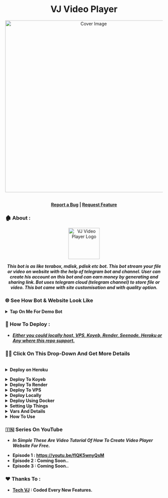 <h1 align="center">VJ Video Player</h1>
<p align="center">
  <a href="https://github.com/VJBots/VJ-Video-Player">
    <img src="https://i.ibb.co/Yz4y12n/photo-2025-06-16-10-05-31-7516486294654943252.jpg" alt="Cover Image" width="550">
  </a>
</p>  
  <p align="center">
   </strong></a>
    <br><b>
    <a href="https://github.com/VJBots/VJ-Video-Player/issues">Report a Bug</a>
    |
    <a href="https://github.com/VJBots/VJ-Video-Player/issues">Request Feature</a></b>
  </p>



### **🏚️ About :**

<p align="center">
    <a href="https://github.com/VJBots/VJ-Video-Player">
        <img src="https://i.ibb.co/ZJzJ9Hq/link-3x.png" height="100" width="100" alt="VJ Video Player Logo">
    </a>
</p>
<p align='center'>
  <b><i>This bot is as like terabox, mdisk, pdisk etc bot. This bot stream your file or video on website with the help of telegram bot and channel. User can create his account on this bot and can earn money by generating and sharing link. Bot uses telegram cloud (telegram channel) to store file or video. This bot came with site customisation and with quality option.</i></b>
</p>

### 🌐 See How Bot & Website Look Like

<b><details><summary>Tap On Me For Demo Bot</summary></b>

<img src="https://i.ibb.co/RT6Dkzx6/photo-2025-06-17-07-58-16-7516824579164078084.jpg" alt="Bot Demo">
<img src="https://i.ibb.co/3978cnqt/photo-2025-06-17-07-58-16-7516824720897998868.jpg" alt="Bot Demo">
<img src="https://i.ibb.co/N2w6Nktz/photo-2025-06-17-07-58-16-7516824759552704536.jpg" alt="Bot Demo">
<img src="https://i.ibb.co/21pFTrGy/photo-2025-06-17-07-58-17-7516824793912442904.jpg" alt="Bot Demo">
<img src="https://i.ibb.co/23MB89XG/photo-2025-06-17-07-58-17-7516824858336952336.jpg" alt="Bot Demo">
<img src="https://i.ibb.co/fYfvsZ48/photo-2025-06-17-07-58-17-7516824884106756120.jpg" alt="Bot Demo">
<img src="https://i.ibb.co/60zNbkp0/photo-2025-06-17-07-58-17-7516824909876559896.jpg" alt="Bot Demo">
</details>


### **🔧 How To Deploy :**

- <u><b><i>Either you could locally host, VPS, Koyeb, Render, Seenode, Heroku or Any where this repo support.</i></b></u>

### **👨‍💻 Click On This Drop-Down And Get More Details**

<br>
<details>
  <summary><b>Deploy on Heroku</b></summary>

- <b>Fork This Repo
- Click on Deploy Easily
- Press the below button to Fast deploy on Heroku</b>


   [![Deploy](https://www.herokucdn.com/deploy/button.svg)](https://heroku.com/deploy)
- <b>Go to <a href="#mandatory-vars">variables tab</a> for more info on setting up environmental variables.</b></details>

<details><summary><b>Deploy To Koyeb</b></summary>
<br>
<b>The fastest way to deploy the application is to click the Deploy to Koyeb button below.</b>
<br>
<br>
<b>Go to https://uptimerobot.com/ and add a monitor to keep your bot alive.</b>
<br>
<br>

[![Deploy to Koyeb](https://www.koyeb.com/static/images/deploy/button.svg)](https://app.koyeb.com/deploy?type=git&repository=github.com/VJBots/VJ-Video-Player&branch=main&name=VJ-Video-Player)
</details>

<details><summary><b>Deploy To Render</b></summary>
<br>
<b>
Use these commands:
<br>
<br>
• Build Command: <code>pip3 install -U -r requirements.txt</code>
<br>
<br>
• Start Command: <code>python3 bot.py</code>
<br>
<br>
Go to https://uptimerobot.com/ and add a monitor to keep your bot alive.
<br>
<br>
Use these settings when adding a monitor:</b>
<br>
<br>
<img src="https://telegra.ph/file/a79a156e44f43c9833b50.jpg" alt="render template">
<br>
<br>
<b>Click on the below button to deploy directly to render ↓</b>
<br>
<br>
<a href="https://render.com/deploy?repo=https://github.com/VJBots/VJ-Video-Player/tree/main">
<img src="https://render.com/images/deploy-to-render-button.svg" alt="Deploy to Render">
</a>
</details>

<details><summary><b>Deploy To VPS</summary>


`git clone https://github.com/VJBots/VJ-Video-Player`

**Install Packages**

`pip3 install -U -r requirements.txt`

**Edit info.py with variables as given below then run bot**

`python3 bot.py`

</b>
</details>


<details>
  <summary><b>Deploy Locally</b></summary>
<br>

```sh
git clone https://github.com/VJBots/VJ-Video-Player
cd bot.py
python3 ./venv
. ./venv/bin/activate
pip install -r requirements.txt
python3 bot.py
```

- **To stop the whole bot,
 do** <kbd>CTRL</kbd>+<kbd>C</kbd>

- **If you want to run this bot 24/7 on the VPS, follow these steps.**
```sh
sudo apt install tmux -y
tmux
python3 bot.py
```
- **now you can close the VPS and the bot will run on it.**

  </details>

<details>
  <summary><b>Deploy Using Docker</b></summary>
<br>
  
**Clone the repository:**
  
```sh
git clone https://github.com/VJBots/VJ-Video-Player
cd bot.py
```
**Build own Docker image:**

```sh
docker build -t file-stream .
```

**Create ENV and Start Container:**

```sh
docker run -d --restart unless-stopped --name fsb \
-v /PATH/TO/.env:/app/.env \
-p 8000:8000 \
video-player
```
- **if you need to change the variables in .env file after your bot was already started, all you need to do is restart the container for the bot settings to get updated:**

```sh
docker restart fsb
```

  </details>

<details>
  <summary><b>Setting Up Things</b></summary>
<br>

**If you're on Heroku, just add these in the Environmental Variables
or if you're Locally hosting, create a file named `.env` in the root directory and add all the variables there.
An example of `.env` file:**

```sh
API_ID = 789456
API_HASH = ysx275f9638x896g43sfzx65
BOT_TOKEN = 12345678:your_bot_token
BACKUP_BOT_TOKEN = 12345678:your_backup_bot_token
LOG_CHANNEL = -100123456789
ADMIN = 2719199
MONGODB_URI = mongodb://admin:pass@192.168.27.1
STREAM_LINK = https://your_app_url.com/
LINK_URL = https://your_blogspot_page_link

# Optional
MULTI_TOKEN1 = 12345678:bot_token_multi_client_1
MULTI_TOKEN2 = 12345678:bot_token_multi_client_2
PORT = 8080
```
</details>


<details>
  <summary><b>Vars And Details</b></summary>

#### 📝 Mandatory Vars :

* `API_ID`: API ID of your Telegram account, can be obtained from [My Telegram](https://my.telegram.org). `int`
* `API_HASH`: API hash of your Telegram account, can be obtained from [My Telegram](https://my.telegram.org). `str`
* `ADMIN`: Your Telegram User ID, Send `/id` to [@missrose_bot](https://telegram.dog/MissRose_bot) to get Your Telegram User ID `int`
* `BOT_TOKEN`: Telegram API token of your bot, can be obtained from [@BotFather](https://t.me/BotFather). `str`
* `LOG_CHANNEL`: ID of the channel where bot will store file or video as work like telegram cloud `int`.
* `MONGODB_URI`: MongoDB URI for saving User Data and Files List created by user. Watch [Video Tutorial](https://youtu.be/DAHRmFdw99o) `str`
* `LINK_URL`: Blogspot Page Link Url For Permanent Link Feature. Watch [Video Tutorial](https://youtu.be/fIQK5wnyQsM) `str`
* `STREAM_LINK`: Your App Url Starting With https and end with / . `str`

#### 🗼 MultiClient Vars :
* `MULTI_TOKEN1`: Add your first bot token. `str`
* `MULTI_TOKEN2`: Add your second bot token. `str`
* `MULTI_TOKENn`: Add your n bot token. (where n is positive integer) `str`

- **You Can Add More Multi Token As Shown Above.**

#### 🪐 Optional Vars :

* `SLEEP_THRESHOLD`: Set global flood wait threshold, auto-retry requests under 60s. `int`
* `SESSION`: Name for the Database created on your MongoDB. Defaults to `TechVJBot`. `str`
* `PORT`: The port that you want your webapp to be listened to. Defaults to `8080`. `int`

</details>

<details>
  <summary><b>How To Use</b></summary>

<br>

:warning: **Before using the  bot, don't forget to add the bot to the `LOG_CHANNEL` as an Admin**
 
#### ‍☠️ Bot Commands :

```sh
/start      : To check the bot is alive or not.
/quality    : To genrate file or video with quality option.
/account    : To check video plays or link clicks and balance.
/update     : To Update Business Name and Telegram channel link
/withdraw   : To Withdraw the balance through upi, bank etc.
/notify     : To inform user that your payment sended successfully or cancelled the payment. [ADMIN]
```

</details>

### **🇮🇳 Series On YouTube**

- ***In Simple These Are Video Tutorial Of How To Create Video Player Website For Free.***

* **Episode 1 : https://youtu.be/fIQK5wnyQsM**
* **Episode 2 : Coming Soon..**
* **Episode 3 : Coming Soon..**

### **❤️ Thanks To :**

- <b>[Tech VJ](https://youtube.com/@Tech_VJ) : Coded Every New Features.</b>



